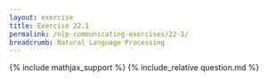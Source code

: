 ```yaml
---
layout: exercise
title: Exercise 22.1
permalink: /nlp-communicating-exercises/22-1/
breadcrumb: Natural Language Processing
---
```


{% include mathjax_support %}
{% include_relative question.md %}
